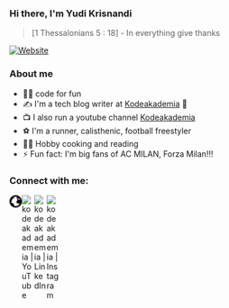 ### Hi there, I'm Yudi Krisnandi
> [1 Thessalonians 5 : 18] - In everything give thanks

[![Website](https://img.shields.io/website?label=Kodeakademia.com&style=for-the-badge&url=https%3A%2F%2Fcodestackr.com)](https://medium.com/codeacademia)


### About me
- 👨‍💻 code for fun
- ✍️ I'm a tech blog writer at [Kodeakademia][website] 👋
- 📺 I also run a youtube channel [Kodeakademia][youtube]
- ⚽ I'm a runner, calisthenic, football freestyler
- 🧑‍🍳 Hobby cooking and reading
- ⚡ Fun fact: I'm big fans of AC MILAN, Forza Milan!!!

### Connect with me:
[<img align="left" alt=" https://medium.com/codeacademia " width="22px" src="https://raw.githubusercontent.com/iconic/open-iconic/master/svg/globe.svg" />][website]
[<img align="left" alt="kodeakademia | YouTube" width="22px" src="https://cdn.jsdelivr.net/npm/simple-icons@v3/icons/youtube.svg" />][youtube]
[<img align="left" alt="kodeakademia | LinkedIn" width="22px" src="https://cdn.jsdelivr.net/npm/simple-icons@v3/icons/linkedin.svg" />][linkedin]
[<img align="left" alt="kodeakademia | Instagram" width="22px" src="https://cdn.jsdelivr.net/npm/simple-icons@v3/icons/instagram.svg" />][instagram]


[website]: https://medium.com/codeacademia 
[youtube]: https://www.youtube.com/
[instagram]: https://www.instagram.com/yudi_kaka/
[linkedin]: https://www.linkedin.com/in/yudikrisnandi22/
[React]: https://medium.com/codeacademia
